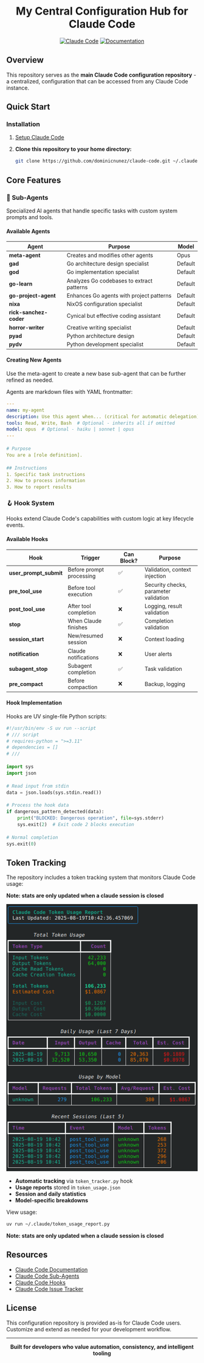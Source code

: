 <div align="center">

# **My Central Configuration Hub for Claude Code**

[![Claude Code](https://img.shields.io/badge/Claude-Code-blue)](https://claude.ai/code)
[![Documentation](https://img.shields.io/badge/docs-anthropic-orange)](https://docs.anthropic.com/en/docs/claude-code)

</div>

## Overview

This repository serves as the **main Claude Code configuration repository** - a centralized, configuration that can be accessed from any Claude Code instance.

## Quick Start

### Installation

1. [Setup Claude Code](https://docs.anthropic.com/en/docs/claude-code/setup)

2. **Clone this repository to your home directory:**
   ```bash
   git clone https://github.com/dominicnunez/claude-code.git ~/.claude
   ```

## Core Features

### 🤖 Sub-Agents

Specialized AI agents that handle specific tasks with custom system prompts and tools.

#### Available Agents

| Agent                              | Purpose                                   | Model   |
| ---------------------------------- | ----------------------------------------- | ------- |
| **meta-agent**                     | Creates and modifies other agents         | Opus    |
| **gad**                            | Go architecture design specialist         | Default |
| **god**                            | Go implementation specialist              | Default |
| **go-learn**                       | Analyzes Go codebases to extract patterns | Default |
| **go-project-agent**               | Enhances Go agents with project patterns  | Default |
| **nixa**                           | NixOS configuration specialist            | Default |
| **rick-sanchez-coder**             | Cynical but effective coding assistant    | Default |
| **horror-writer**                  | Creative writing specialist               | Default |
| **pyad**                           | Python architecture design                | Default |
| **pydv**                           | Python development specialist             | Default |

#### Creating New Agents

Use the meta-agent to create a new base sub-agent that can be further refined as needed.

Agents are markdown files with YAML frontmatter:

```yaml
---
name: my-agent
description: Use this agent when... (critical for automatic delegation)
tools: Read, Write, Bash  # Optional - inherits all if omitted
model: opus  # Optional - haiku | sonnet | opus
---

# Purpose
You are a [role definition].

## Instructions
1. Specific task instructions
2. How to process information
3. How to report results
```

### 🪝 Hook System

Hooks extend Claude Code's capabilities with custom logic at key lifecycle events.

#### Available Hooks

| Hook                   | Trigger                  | Can Block? | Purpose                               |
| ---------------------- | ------------------------ | ---------- | ------------------------------------- |
| **user_prompt_submit** | Before prompt processing | ✅         | Validation, context injection         |
| **pre_tool_use**       | Before tool execution    | ✅         | Security checks, parameter validation |
| **post_tool_use**      | After tool completion    | ❌         | Logging, result validation            |
| **stop**               | When Claude finishes     | ✅         | Completion validation                 |
| **session_start**      | New/resumed session      | ❌         | Context loading                       |
| **notification**       | Claude notifications     | ❌         | User alerts                           |
| **subagent_stop**      | Subagent completion      | ✅         | Task validation                       |
| **pre_compact**        | Before compaction        | ❌         | Backup, logging                       |

#### Hook Implementation

Hooks are UV single-file Python scripts:

```python
#!/usr/bin/env -S uv run --script
# /// script
# requires-python = ">=3.11"
# dependencies = []
# ///

import sys
import json

# Read input from stdin
data = json.loads(sys.stdin.read())

# Process the hook data
if dangerous_pattern_detected(data):
    print("BLOCKED: Dangerous operation", file=sys.stderr)
    sys.exit(2)  # Exit code 2 blocks execution

# Normal completion
sys.exit(0)
```

## Token Tracking

The repository includes a token tracking system that monitors Claude Code usage:

**Note: stats are only updated when a claude session is closed**

![Token Tracking Dashboard](assets/token-stats.png)

- **Automatic tracking** via `token_tracker.py` hook
- **Usage reports** stored in `token_usage.json`
- **Session and daily statistics**
- **Model-specific breakdowns**

View usage:

```bash
uv run ~/.claude/token_usage_report.py
```

**Note: stats are only updated when a claude session is closed**

## Resources

- [Claude Code Documentation](https://docs.anthropic.com/en/docs/claude-code)
- [Claude Code Sub-Agents](https://docs.anthropic.com/en/docs/claude-code/sub-agents)
- [Claude Code Hooks](https://docs.anthropic.com/en/docs/claude-code/hooks)
- [Claude Code Issue Tracker](https://github.com/anthropics/claude-code/issues)

## License

This configuration repository is provided as-is for Claude Code users. Customize and extend as needed for your development workflow.

---

<div align="center">

**Built for developers who value automation, consistency, and intelligent tooling**

</div>
